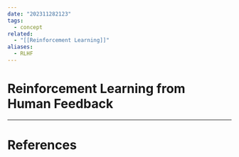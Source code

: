 ```yaml
---
date: "202311282123"
tags:
  - concept
related:
  - "[[Reinforcement Learning]]"
aliases:
  - RLHF
---
```

# Reinforcement Learning from Human Feedback


---
# References
